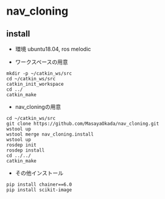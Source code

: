 # nav_cloning

## install
* 環境 ubuntu18.04, ros melodic

* ワークスペースの用意
```
mkdir -p ~/catkin_ws/src
cd ~/catkin_ws/src
catkin_init_workspace
cd ../
catkin_make
```
* nav_cloningの用意
```
cd ~/catkin_ws/src
git clone https://github.com/MasayaOkada/nav_cloning.git
wstool up
wstool merge nav_cloning.install
wstool up
rosdep init
rosdep install
cd ../../
catkin_make
```
* その他インストール
```
pip install chainer==6.0
pip install scikit-image
```
